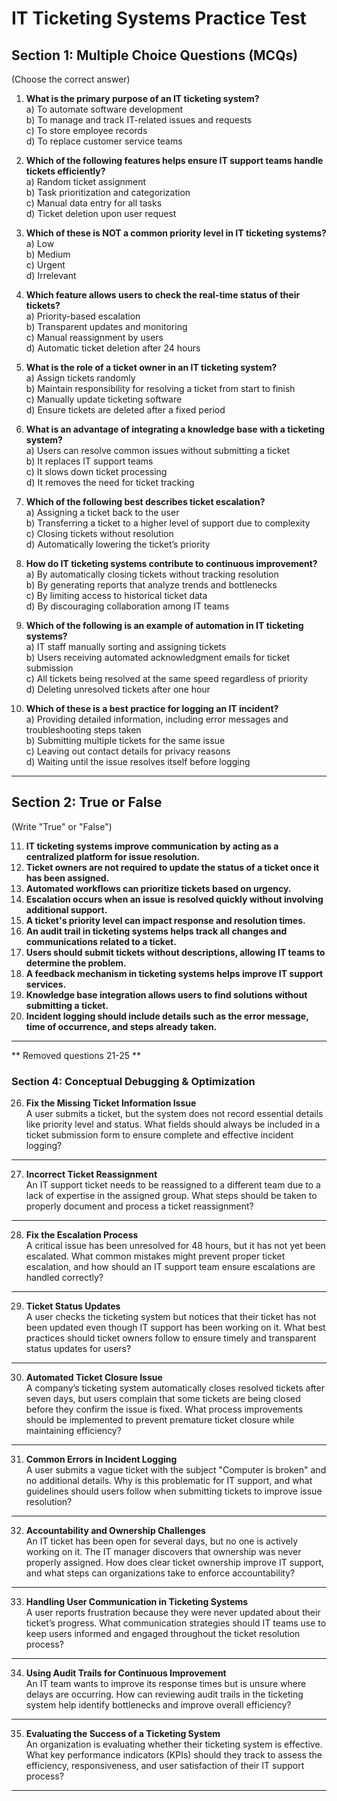 # **IT Ticketing Systems Practice Test**

## **Section 1: Multiple Choice Questions (MCQs)**  
(Choose the correct answer)

1. **What is the primary purpose of an IT ticketing system?**  
   a) To automate software development  
   b) To manage and track IT-related issues and requests  
   c) To store employee records  
   d) To replace customer service teams  

2. **Which of the following features helps ensure IT support teams handle tickets efficiently?**  
   a) Random ticket assignment  
   b) Task prioritization and categorization  
   c) Manual data entry for all tasks  
   d) Ticket deletion upon user request  

3. **Which of these is NOT a common priority level in IT ticketing systems?**  
   a) Low  
   b) Medium  
   c) Urgent  
   d) Irrelevant  

4. **Which feature allows users to check the real-time status of their tickets?**  
   a) Priority-based escalation  
   b) Transparent updates and monitoring  
   c) Manual reassignment by users  
   d) Automatic ticket deletion after 24 hours  

5. **What is the role of a ticket owner in an IT ticketing system?**  
   a) Assign tickets randomly  
   b) Maintain responsibility for resolving a ticket from start to finish  
   c) Manually update ticketing software  
   d) Ensure tickets are deleted after a fixed period  

6. **What is an advantage of integrating a knowledge base with a ticketing system?**  
   a) Users can resolve common issues without submitting a ticket  
   b) It replaces IT support teams  
   c) It slows down ticket processing  
   d) It removes the need for ticket tracking  

7. **Which of the following best describes ticket escalation?**  
   a) Assigning a ticket back to the user  
   b) Transferring a ticket to a higher level of support due to complexity  
   c) Closing tickets without resolution  
   d) Automatically lowering the ticket’s priority  

8. **How do IT ticketing systems contribute to continuous improvement?**  
   a) By automatically closing tickets without tracking resolution  
   b) By generating reports that analyze trends and bottlenecks  
   c) By limiting access to historical ticket data  
   d) By discouraging collaboration among IT teams  

9. **Which of the following is an example of automation in IT ticketing systems?**  
   a) IT staff manually sorting and assigning tickets  
   b) Users receiving automated acknowledgment emails for ticket submission  
   c) All tickets being resolved at the same speed regardless of priority  
   d) Deleting unresolved tickets after one hour  

10. **Which of these is a best practice for logging an IT incident?**  
    a) Providing detailed information, including error messages and troubleshooting steps taken  
    b) Submitting multiple tickets for the same issue  
    c) Leaving out contact details for privacy reasons  
    d) Waiting until the issue resolves itself before logging  

---

## **Section 2: True or False**  
(Write "True" or "False")

11. **IT ticketing systems improve communication by acting as a centralized platform for issue resolution.**  
12. **Ticket owners are not required to update the status of a ticket once it has been assigned.**  
13. **Automated workflows can prioritize tickets based on urgency.**  
14. **Escalation occurs when an issue is resolved quickly without involving additional support.**  
15. **A ticket's priority level can impact response and resolution times.**  
16. **An audit trail in ticketing systems helps track all changes and communications related to a ticket.**  
17. **Users should submit tickets without descriptions, allowing IT teams to determine the problem.**  
18. **A feedback mechanism in ticketing systems helps improve IT support services.**  
19. **Knowledge base integration allows users to find solutions without submitting a ticket.**  
20. **Incident logging should include details such as the error message, time of occurrence, and steps already taken.**  

---

** Removed questions 21-25 **

### **Section 4: Conceptual Debugging & Optimization**  

26. **Fix the Missing Ticket Information Issue**  
A user submits a ticket, but the system does not record essential details like priority level and status. What fields should always be included in a ticket submission form to ensure complete and effective incident logging?  

---

27. **Incorrect Ticket Reassignment**  
An IT support ticket needs to be reassigned to a different team due to a lack of expertise in the assigned group. What steps should be taken to properly document and process a ticket reassignment?  

---

28. **Fix the Escalation Process**  
A critical issue has been unresolved for 48 hours, but it has not yet been escalated. What common mistakes might prevent proper ticket escalation, and how should an IT support team ensure escalations are handled correctly?  

---

29. **Ticket Status Updates**  
A user checks the ticketing system but notices that their ticket has not been updated even though IT support has been working on it. What best practices should ticket owners follow to ensure timely and transparent status updates for users?  

---

30. **Automated Ticket Closure Issue**  
A company’s ticketing system automatically closes resolved tickets after seven days, but users complain that some tickets are being closed before they confirm the issue is fixed. What process improvements should be implemented to prevent premature ticket closure while maintaining efficiency?  

---

31. **Common Errors in Incident Logging**  
A user submits a vague ticket with the subject "Computer is broken" and no additional details. Why is this problematic for IT support, and what guidelines should users follow when submitting tickets to improve issue resolution?  

---

32. **Accountability and Ownership Challenges**  
An IT ticket has been open for several days, but no one is actively working on it. The IT manager discovers that ownership was never properly assigned. How does clear ticket ownership improve IT support, and what steps can organizations take to enforce accountability?  

---

33. **Handling User Communication in Ticketing Systems**  
A user reports frustration because they were never updated about their ticket’s progress. What communication strategies should IT teams use to keep users informed and engaged throughout the ticket resolution process?  

---

34. **Using Audit Trails for Continuous Improvement**  
An IT team wants to improve its response times but is unsure where delays are occurring. How can reviewing audit trails in the ticketing system help identify bottlenecks and improve overall efficiency?  

---

35. **Evaluating the Success of a Ticketing System**  
An organization is evaluating whether their ticketing system is effective. What key performance indicators (KPIs) should they track to assess the efficiency, responsiveness, and user satisfaction of their IT support process?  

---